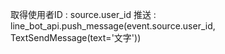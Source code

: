 取得使用者ID : source.user_id
推送 : line_bot_api.push_message(event.source.user_id, TextSendMessage(text='文字'))
